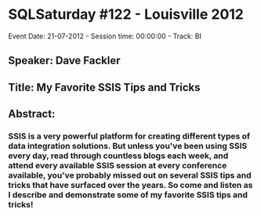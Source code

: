 # SQLSaturday #122 - Louisville 2012
Event Date: 21-07-2012 - Session time: 00:00:00 - Track: BI
## Speaker: Dave Fackler
## Title: My Favorite SSIS Tips and Tricks
## Abstract:
### SSIS is a very powerful platform for creating different types of data integration solutions.  But unless you've been using SSIS every day, read through countless blogs each week, and attend every available SSIS session at every conference available, you've probably missed out on several SSIS tips and tricks that have surfaced over the years.  So come and listen as I describe and demonstrate some of my favorite SSIS tips and tricks!
